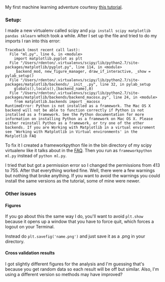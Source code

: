 My first machine learning adventure courtesy [this tutorial](http://machinelearningmastery.com/machine-learning-in-python-step-by-step/).

### Setup:
I made a new virtualenv called scipy and `pip install scipy matplotlib pandas sklearn` which took a while. After I set up the file and tried to do my imports I ran into this error:

```
Traceback (most recent call last):
  File "ml.py", line 6, in <module>
    import matplotlib.pyplot as plt
  File "/Users/rdenton/.virtualenvs/scipy/lib/python2.7/site-packages/matplotlib/pyplot.py", line 114, in <module>
    _backend_mod, new_figure_manager, draw_if_interactive, _show = pylab_setup()
  File "/Users/rdenton/.virtualenvs/scipy/lib/python2.7/site-packages/matplotlib/backends/__init__.py", line 32, in pylab_setup
    globals(),locals(),[backend_name],0)
  File "/Users/rdenton/.virtualenvs/scipy/lib/python2.7/site-packages/matplotlib/backends/backend_macosx.py", line 24, in <module>
    from matplotlib.backends import _macosx
RuntimeError: Python is not installed as a framework. The Mac OS X backend will not be able to function correctly if Python is not installed as a framework. See the Python documentation for more information on installing Python as a framework on Mac OS X. Please either reinstall Python as a framework, or try one of the other backends. If you are Working with Matplotlib in a virtual enviroment see 'Working with Matplotlib in Virtual environments' in the Matplotlib FAQ
```

To fix it I created a frameworkpython file in the bin directory of my scipy virtualenv like it talks about in the [FAQ](http://matplotlib.org/faq/virtualenv_faq.html#pythonhome-script). Then you run as `frameworkpython ml.py` instead of `python ml.py`.

I tried that but got a permission error so I changed the permissions from 413 to 755. After that everything worked fine. Well, there were a few warnings but nothing that broke anything. If you want to avoid the warnings you could install the same versions as the tutorial, some of mine were newer.

### Other issues

#### Figures
If you go about this the same way I do, you'll want to avoid `plt.show` because it opens up a window that you have to force quit, which forces a logout on your Terminal.

Instead do `plt.savefig('name.png')` and just save it as a .png in your directory.

#### Cross validation results
I got slightly different figures for the analysis and I'm guessing that's because you get random data so each result will be off but similar. Also, I'm using a different version so methods may have improved?





